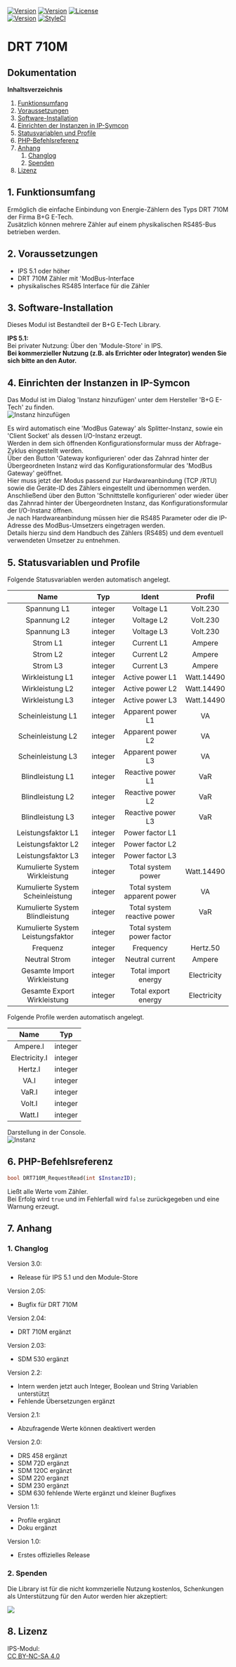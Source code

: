 [![Version](https://img.shields.io/badge/Symcon-PHPModul-red.svg)](https://www.symcon.de/service/dokumentation/entwicklerbereich/sdk-tools/sdk-php/)
[![Version](https://img.shields.io/badge/Modul%20Version-3.00-blue.svg)]()
[![License](https://img.shields.io/badge/License-CC%20BY--NC--SA%204.0-green.svg)](https://creativecommons.org/licenses/by-nc-sa/4.0/)  
[![Version](https://img.shields.io/badge/Symcon%20Version-5.1%20%3E-green.svg)](https://www.symcon.de/forum/threads/30857-IP-Symcon-5-1-%28Stable%29-Changelog)
[![StyleCI](https://styleci.io/repos/107579755/shield?style=flat)](https://styleci.io/repos/107579755)  

# DRT 710M

## Dokumentation

**Inhaltsverzeichnis**

1. [Funktionsumfang](#1-funktionsumfang)  
2. [Voraussetzungen](#2-voraussetzungen)  
3. [Software-Installation](#3-software-installation) 
4. [Einrichten der Instanzen in IP-Symcon](#4-einrichten-der-instanzen-in-ip-symcon)
5. [Statusvariablen und Profile](#5-statusvariablen-und-profile)  
6. [PHP-Befehlsreferenz](#6-php-befehlsreferenz)   
7. [Anhang](#7-anhang)  
    1. [Changlog](#1-changlog)
    2. [Spenden](#2-spenden)
8. [Lizenz](#8-lizenz)

## 1. Funktionsumfang

Ermöglich die einfache Einbindung von Energie-Zählern des Typs DRT 710M der Firma B+G E-Tech.  
Zusätzlich können mehrere Zähler auf einem physikalischen RS485-Bus betrieben werden.  

## 2. Voraussetzungen

 - IPS 5.1 oder höher  
 - DRT 710M Zähler mit 'ModBus-Interface 
 - physikalisches RS485 Interface für die Zähler  

## 3. Software-Installation

Dieses Modul ist Bestandteil der B+G E-Tech Library.

**IPS 5.1:**  
   Bei privater Nutzung:
     Über den 'Module-Store' in IPS.  
   **Bei kommerzieller Nutzung (z.B. als Errichter oder Integrator) wenden Sie sich bitte an den Autor.**  

## 4. Einrichten der Instanzen in IP-Symcon

Das Modul ist im Dialog 'Instanz hinzufügen' unter dem Hersteller 'B+G E-Tech' zu finden.  
![Instanz hinzufügen](../imgs/add1.png)  

Es wird automatisch eine 'ModBus Gateway' als Splitter-Instanz, sowie ein 'Client Socket' als dessen I/O-Instanz erzeugt.  
Werden in dem sich öffnenden Konfigurationsformular muss der Abfrage-Zyklus eingestellt werden.  
Über den Button 'Gateway konfigurieren' oder das Zahnrad hinter der Übergeordneten Instanz wird das Konfigurationsformular des 'ModBus Gateway' geöffnet.  
Hier muss jetzt der Modus passend zur Hardwareanbindung (TCP /RTU) sowie die Geräte-ID des Zählers eingestellt und übernommen werden.  
Anschließend über den Button 'Schnittstelle konfigurieren' oder wieder über das Zahnrad hinter der Übergeordneten Instanz, das Konfigurationsformular der I/O-Instanz öffnen.  
Je nach Hardwareanbindung müssen hier die RS485 Parameter oder die IP-Adresse des ModBus-Umsetzers eingetragen werden.  
Details hierzu sind dem Handbuch des Zählers (RS485) und dem eventuell verwendeten Umsetzer zu entnehmen.  

## 5. Statusvariablen und Profile

Folgende Statusvariablen werden automatisch angelegt.  

| Name                                              | Typ     | Ident                                      | Profil       |
| :-----------------------------------------------: | :-----: | :----------------------------------------: | :----------: |
| Spannung L1                                       | integer | Voltage L1                                 | Volt.230     |
| Spannung L2                                       | integer | Voltage L2                                 | Volt.230     |
| Spannung L3                                       | integer | Voltage L3                                 | Volt.230     |
| Strom L1                                          | integer | Current L1                                 | Ampere       |
| Strom L2                                          | integer | Current L2                                 | Ampere       |
| Strom L3                                          | integer | Current L3                                 | Ampere       |
| Wirkleistung L1                                   | integer | Active power L1                            | Watt.14490   |
| Wirkleistung L2                                   | integer | Active power L2                            | Watt.14490   |
| Wirkleistung L3                                   | integer | Active power L3                            | Watt.14490   |
| Scheinleistung L1                                 | integer | Apparent power L1                          | VA           |
| Scheinleistung L2                                 | integer | Apparent power L2                          | VA           |
| Scheinleistung L3                                 | integer | Apparent power L3                          | VA           |
| Blindleistung L1                                  | integer | Reactive power L1                          | VaR          |
| Blindleistung L2                                  | integer | Reactive power L2                          | VaR          |
| Blindleistung L3                                  | integer | Reactive power L3                          | VaR          |
| Leistungsfaktor L1                                | integer | Power factor L1                            |              |
| Leistungsfaktor L2                                | integer | Power factor L2                            |              |
| Leistungsfaktor L3                                | integer | Power factor L3                            |              |
| Kumulierte System Wirkleistung                    | integer | Total system power                         | Watt.14490   |
| Kumulierte System Scheinleistung                  | integer | Total system apparent power                | VA           |
| Kumulierte System Blindleistung                   | integer | Total system reactive power                | VaR          |
| Kumulierte System Leistungsfaktor                 | integer | Total system power factor                  |              |
| Frequenz                                          | integer | Frequency                                  | Hertz.50     |
| Neutral Strom                                     | integer | Neutral current                            | Ampere       |
| Gesamte Import Wirkleistung                       | integer | Total import energy                        | Electricity  |
| Gesamte Export Wirkleistung                       | integer | Total export energy                        | Electricity  |

Folgende Profile werden automatisch angelegt.  

| Name          | Typ     |
| :-----------: | :-----: |
| Ampere.I      | integer |
| Electricity.I | integer |
| Hertz.I       | integer |
| VA.I          | integer |
| VaR.I         | integer |
| Volt.I        | integer |
| Watt.I        | integer |


Darstellung in der Console.  
![Instanz](../imgs/DRT710M.png) 

## 6. PHP-Befehlsreferenz

```php
bool DRT710M_RequestRead(int $InstanzID);
```
Ließt alle Werte vom Zähler.  
Bei Erfolg wird `true` und im Fehlerfall wird `false` zurückgegeben und eine Warnung erzeugt.  


## 7. Anhang

### 1. Changlog

Version 3.0:  
 - Release für IPS 5.1 und den Module-Store  

Version 2.05:  
 - Bugfix für DRT 710M  

Version 2.04:  
 - DRT 710M ergänzt  

Version 2.03:  
 - SDM 530 ergänzt  

Version 2.2:  
 - Intern werden jetzt auch Integer, Boolean und String Variablen unterstützt  
 - Fehlende Übersetzungen ergänzt  

Version 2.1:  
 - Abzufragende Werte können deaktivert werden  

Version 2.0:  
 - DRS 458 ergänzt  
 - SDM 72D ergänzt  
 - SDM 120C ergänzt  
 - SDM 220 ergänzt  
 - SDM 230 ergänzt  
 - SDM 630 fehlende Werte ergänzt und kleiner Bugfixes  

Version 1.1:  
 - Profile ergänzt  
 - Doku ergänzt  

Version 1.0:  
 - Erstes offizielles Release  

### 2. Spenden  
  
  Die Library ist für die nicht kommzerielle Nutzung kostenlos, Schenkungen als Unterstützung für den Autor werden hier akzeptiert:  

<a href="https://www.paypal.com/cgi-bin/webscr?cmd=_s-xclick&hosted_button_id=G2SLW2MEMQZH2" target="_blank"><img src="https://www.paypalobjects.com/de_DE/DE/i/btn/btn_donate_LG.gif" border="0" /></a>

## 8. Lizenz

  IPS-Modul:  
  [CC BY-NC-SA 4.0](https://creativecommons.org/licenses/by-nc-sa/4.0/)  
 
